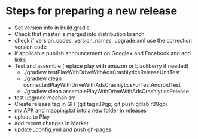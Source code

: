 # Steps for preparing a new release
  
* Set version info in build.gradle
* Check that master is merged into distribution branch
* check if version_codes, version_names, upgrade.xml use the correction version code
* if applicable publish announcement on Google+ and Facebook and add links
* Test and assemble (replace play with amazon or blackberry if needed)
  * ./gradlew testPlayWithDriveWithAdsCrashlyticsReleaseUnitTest
  * ./gradlew clean connectedPlayWithDriveWithAdsCrashlyticsForTestAndroidTest
  * ./gradlew clean assemblePlayWithDriveWithAdsCrashlyticsRelease
* test upgrade mechanism
* Create release tag in GIT (git tag r39gp; git push gitlab r39gp)
* mv APK and mapping.txt into a new folder in releases
* upload to Play
* add recent changes in Market
* update _config.yml and push gh-pages
